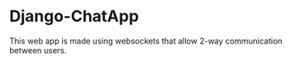 # Django-ChatApp
This web app is made using websockets that allow 2-way communication between users.
